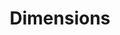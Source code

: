 ---
layout: default
bigquery: https://console.cloud.google.com/bigquery?p=covid-19-dimensions-ai&page=table&d=data&t=publications
contributors: Digital Science, https://www.digital-science.com/
cost: Free for personal, non-commercial use.
description: Dimensions contains more than 100 million publications, ranging from
  articles published in scholarly journals, books and book chapters, to preprints
  and conference proceedings. All publications are contextualized with linked data
  sets, funding, publications, patents, clinical trials, and policy documents. You
  can also view associated categories, funders, institutions, and researcher profiles.
documentation: https://docs.dimensions.ai/bigquery/index.html
last_edit: Mon, 04 Apr 2022 19:04:00 GMT
location: https://www.dimensions.ai/products/free/
maintained_by: Digital Science, https://www.digital-science.com/
schema_fields: '[''date_online'', ''categories'', ''funder_org_cities'', ''year'',
  ''embargo_date'', ''doi'', ''altmetrics'', ''funding_aud'', ''established'', ''research_orgs'',
  ''date_modified'', ''associated_grant_ids'', ''funder_orgs'', ''category_hrcs_hc'',
  ''funding_currency'', ''funding_details'', ''date'', ''assignee_orgs'', ''created_date'',
  ''pmcid'', ''book_title'', ''funder_org_state_codes'', ''editors'', ''filing_status'',
  ''original_abstract'', ''granted_year'', ''publication_date'', ''legal_status'',
  ''proceedings_title'', ''funding_amount'', ''funding_nzd'', ''eisbn'', ''end_year'',
  ''book_series_title'', ''current_assignee_orgs'', ''registry'', ''grant_number'',
  ''metrics'', ''arxiv_id'', ''original_title'', ''pages'', ''priority_year'', ''ipcr'',
  ''links'', ''original_assignee_orgs'', ''journal_lists'', ''brief_title'', ''end_date'',
  ''gender'', ''research_org_countries'', ''wikipedia_url'', ''category_hrcs_rac'',
  ''foa_number'', ''resulting_publication_doi'', ''linkout'', ''repository_id'', ''expiration_date'',
  ''status'', ''repository_name'', ''abstract'', ''resulting_publication_ids'', ''funding_cad'',
  ''priority_date'', ''funder_org'', ''email_address'', ''language'', ''interventions'',
  ''family_count'', ''open_access_categories'', ''expiration_year'', ''associated_publication_doi'',
  ''kind'', ''family_id'', ''current_assignee_countries'', ''date_inserted'', ''concepts'',
  ''research_org_cities'', ''filing_date'', ''clinical_trial_ids'', ''funding_usd'',
  ''license'', ''funding_jpy'', ''date_imported_gbq'', ''start_year'', ''funder_org_acronyms'',
  ''research_org_state_names'', ''research_org_city_names'', ''pmid'', ''type'', ''associated_publication_pmid'',
  ''subtitles'', ''patent_ids'', ''organisation_details'', ''mesh_terms'', ''isbn'',
  ''associated_publication_arxiv_id'', ''volume'', ''funding_gbp'', ''citations'',
  ''category_icrp_ct'', ''category_icrp_cso'', ''title'', ''citations_count'', ''category_uoa'',
  ''publication_year'', ''conditions'', ''authors'', ''acknowledgements'', ''open_access_categories_v2'',
  ''category_hra'', ''funder_countries'', ''aliases'', ''associated_publication_id'',
  ''conference'', ''research_org_state_codes'', ''active_years'', ''original_assignee'',
  ''inventor_names'', ''start_date'', ''publisher'', ''external_ids'', ''category_for'',
  ''category_rcdc'', ''cited_by_ids'', ''phase'', ''filing_year'', ''relationships'',
  ''source_id'', ''types'', ''date_print'', ''application_number'', ''id'', ''granted_date'',
  ''category_sdg'', ''cpc'', ''issue'', ''reference_ids'', ''date_normal'', ''repository_url'',
  ''mesh_headings'', ''funding_eur'', ''family_members_ids'', ''legal_events'', ''investigators'',
  ''assignee_countries'', ''category_bra'', ''supporting_grant_ids'', ''address'',
  ''publication_ids'', ''research_org_country_names'', ''funding_chf'', ''researcher_ids'',
  ''description'', ''name'', ''citation_string'', ''journal'', ''current_assignee'',
  ''parent_id'', ''funding_cny'', ''acronym'', ''acronyms'', ''jurisdiction'', ''original_assignee_countries'',
  ''funder_org_countries'', ''labels'']'
shortname: dimensions
tags:
- scholarly literature
- patents
- funding
- clinical trials
- academic profiles
terms_of_use: 'Use of both the Dimensions COVID-19 dataset and full Dimensions dataset
  are subject to the Dimensions Terms of use: https://www.dimensions.ai/policies-terms-legal '
title: Dimensions
uuid: dcff88bd-fe6b-4fdb-8159-809bf9d7bc1c
---